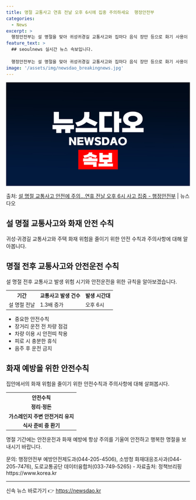 ```yaml
---
title: 명절 교통사고 연휴 전날 오후 6시에 집중 주의하세요  행정안전부
categories:
  - News
excerpt: >
  행정안전부는 설 명절을 맞아 귀성귀경길 교통사고와 집마다 음식 장만 등으로 화기 사용이 많아지는 만큼 화재 …
feature_text: >
  ## seoulnews 실시간 뉴스 속보입니다.

  행정안전부는 설 명절을 맞아 귀성귀경길 교통사고와 집마다 음식 장만 등으로 화기 사용이 많아지는 만큼 화재 …
image: '/assets/img/newsdao_breakingnews.jpg'
---
```


![뉴스다오 속보](/assets/img/newsdao_breakingnews.jpg)

<p>출처: <a href="https://newsdao.kr/3110" rel="dofollow">설 명절 교통사고 안전에 주의…연휴 전날 오후 6시 사고 집중 - 행정안전부</a> | 뉴스다오</p>

<h2 data-ke-size="size26">설 명절 교통사고와 화재 안전 수칙</h2>
<p data-ke-size="size16">귀성·귀경길 교통사고와 주택 화재 위험을 줄이기 위한 안전 수칙과 주의사항에 대해 알아봅니다.</p>

<h2 data-ke-size="size24">명절 전후 교통사고와 안전운전 수칙</h2>
<p data-ke-size="size16">설 명절 전후 교통사고 발생 위험 시기와 안전운전을 위한 규칙을 알아보겠습니다.</p>
<table>
  <tr>
    <th>기간</th>
    <th>교통사고 발생 건수</th>
    <th>발생 시간대</th>
  </tr>
  <tr>
    <td>설 명절 전날</td>
    <td>1.3배 증가</td>
    <td>오후 6시</td>
  </tr>
</table>
<ul>
  <li>중요한 안전수칙</li>
  <li>장거리 운전 전 차량 점검</li>
  <li>차량 이용 시 안전띠 착용</li>
  <li>피로 시 충분한 휴식</li>
  <li>음주 후 운전 금지</li>
</ul>

<h2 data-ke-size="size24">화재 예방을 위한 안전수칙</h2>
<p data-ke-size="size16">집안에서의 화재 위험을 줄이기 위한 안전수칙과 주의사항에 대해 살펴봅시다.</p>
<table>
  <tr>
    <th>안전수칙</th>
  </tr>
  <tr>
    <td style="text-align: center; height: 17px;"><b>정리·정돈</b></td>
  </tr>
  <tr>
    <td style="text-align: center; height: 17px;"><b>가스레인지 주변 안전거리 유지</b></td>
  </tr>
  <tr>
    <td style="text-align: center; height: 17px;"><b>식사 준비 중 환기</b></td>
  </tr>
</table>

<p data-ke-size="size16">명절 기간에는 안전운전과 화재 예방에 항상 주의를 기울여 안전하고 행복한 명절을 보내시기 바랍니다.</p>
<p data-ke-size="size16">문의: 행정안전부 예방안전제도과(044-205-4506), 소방청 화재대응조사과(044-205-7476), 도로교통공단 데이터융합처(033-749-5265) - 자료출처: 정책브리핑 https://www.korea.kr</p>

<hr> 

신속 뉴스 바로가기 👉 <a href="https://newsdao.kr" rel="dofollow">https://newsdao.kr</a>


